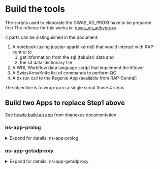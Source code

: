 # Build the tools

The scripts used to elaborate the GWAS_AD_PROXI have to be prepared first
The refence for this works is: [gwas_on_adbyproxy](https://dnanexus.gitbook.io/uk-biobank-rap/science-corner/gwas-using-alzheimers-disease).

4 parts can be distinguished in the document: 
1. A notebook  (using jupyter-sparkl kernel) that would interact with RAP-central to 
   1. get information from the sql (tabular) data and 
   2. the s3 data-dictionary file
2. A WDL Workflow data language script that implement the liftover
3. A SwissArmyKnife list of commands to perform QC
4. A dx run call to the Regenie App (available from RAP-Central)


The objective is to wrap-up in a single script those 4 steps

## Build two Apps to replace Step1 above

See [howto build an app](https://academy.dnanexus.com/buildingapplets/python/python_wc) from dnanexus documentation.


### ns-app-prolog

<details><summary>Expand for details: ns-app-prolog</summary>


This app will manage the query of the data-dictionary file available from RAP-central. The data disctionnary starts from the "datasource" which is the "refreshable" view of the UK Biobank data.

Set a ROOT_INSTALL variable
```
ROOT_INSTALL=/neurospin/brainomics/25_UM_Rap_Transition/gits/2025_amohou_wegsonrap/full_pipelines/GWAS_AD_PROXY
```

Create the template for the app.

```bash
cd $ROOT_INSTALL/scripts
dx-app-wizard --json-file $ROOT_INSTALL/prerequisites/prolog.json
# answer are the defaults value, 
# but Python for language, 
# 20m for timeout,
# and mem1_ssd1_v2_x16 for instance_type
tree ns-app-prolog
# should display
ns-app-prolog/
├── dxapp.json
├── Readme.developer.md
├── Readme.md
├── resources
├── src
│   └── ns-app-prolog.py
└── test
    └── test.py
```

Then edit the src/ns-app-prolog.py code that should display
```python
#!/usr/bin/env python3
# ns-app-prolog 0.0.1
# Generated by dx-app-wizard.

import os
import glob
import dxpy
import subprocess

from distutils.version import LooseVersion
import pandas as pd
import pyspark

def _get_admin_info():
    """ Automatically discover project_id dispensed dataset ID and load the dataset
    """
    dx_project_context_id  = os.environ.get("DX_PROJECT_CONTEXT_ID")
    print(f'DX_PROJECT_CONTEXT_ID is: [{dx_project_context_id}]')
    dispensed_dataset_id = dxpy.find_one_data_object(typename='Dataset', 
                                    name='app*.dataset',
                                    folder='/',
                                    name_mode='glob', 
                                    project=dx_project_context_id)['id']
    dataset = (':').join([dx_project_context_id, dispensed_dataset_id])

    return dx_project_context_id, dataset


@dxpy.entry_point('main')
def main(outprefix):
    """
    Params:
    =======
        outprefix : string to form the basename (name part of the final DXFile)
    Return:
    =======
        (implicit) : a dict with the entry outputfile that will contain a DXFile 
            description
    """

    # Get admin information (collate group-id and current dataset after refresh)
    project_id, dataset = _get_admin_info()
    # this cmd to obtain the 3 data dictionary files
    cmd = ["dx", "extract_dataset", dataset, "-ddd", "--delimiter", ","]
    subprocess.check_call(cmd)

    # Get the data dictionnary as pandas
    path = os.getcwd()
    data_dict_csv = glob.glob(os.path.join(path, "*.data_dictionary.csv"))[0]
    data_dict_df = pd.read_csv(data_dict_csv)
    local_outfname = f'/tmp/{outprefix}.csv'
    data_dict_df.to_csv(local_outfname)


    # Get information from the data dictionary
    def field_names_for_ids(field_id):
        field_names = ["eid"]
        for _id in field_id:
            select_field_names = list(data_dict_df[data_dict_df.name.str.match(r'^p{}(_i\d+)?(_a\d+)?$'.format(_id))].name.values)
            field_names += select_field_names
        field_names = sorted([field for field in field_names], key=lambda n: LooseVersion(n))
            
        #field_names = [f"participant.{f}" for f in field_names]
        #return ",".join(field_names)
        return field_names

    field_ids = ['31', '21022', '22001', '22006', '22009', '22019', '22021', '22027',
                '41270', '20107', '2946', '1807',
                '20110', '3526', '1845']
    field_names = field_names_for_ids(field_ids)
    with open(local_outfname, 'w') as fp:
        fp.write('\n'.join(field_names))


    # output management and upload outputfile
    remote_outDXFile = dxpy.upload_local_file(local_outfname, project=project_id, folder='/tmp')
    output = {}
    output["outputfile"] = dxpy.dxlink(remote_outDXFile)

    return output

    # The following line(s) use the Python bindings to upload your file outputs
    # after you have created them on the local file system.  It assumes that you
    # have used the output field name for the filename for each output, but you
    # can change that behavior to suit your needs.

    output = dxpy.upload_local_file("output")

    # The following line fills in some basic dummy output and assumes
    # that you have created variables to represent your output with
    # the same name as your output fields.

    output = {}
    output["output"] = dxpy.dxlink(output)

    return output

dxpy.run()

```

Then edit the dxap.json and add in the runSpecs part.
```json
    "execDepends": [
      {"name": "pandas",
       "package_manager": "pip"}
    ],
```
And fix the regionalOptions with
```json
  "regionalOptions": {
    "aws:eu-west-2": {
      "systemRequirements": {
        "*": {
          "instanceType": "mem1_ssd1_v2_x16"
        }
      }
    }
  }
```

Then "compile" the app ns-app-prolog. It will be uploaded in /commons/ns-app/

```bash
$ROOT_INSTALL/prerequisites/build-ns-app-prolog.sh
applet-id applet-J1JB048J01k9YqBKBjg2QvjX
```
</details>

### ns-app-getadproxy

<details><summary>Expand for details: ns-app-getadproxy</summary>

This app will interpret the result of a table-export csv file ouput. This app will interpret the existence of AD status in ascending of a given persons (their father or mother) to proxyfy an AD risk.

Set a ROOT_INSTALL variable
```
ROOT_INSTALL=/neurospin/brainomics/25_UM_Rap_Transition/gits/2025_amohou_wegsonrap/full_pipelines/GWAS_AD_PROXY
```

Create the template for the app.

```bash
cd $ROOT_INSTALL/scripts
dx-app-wizard --json-file $ROOT_INSTALL/prerequisites/getadproxy.json
# anser are the defaults value, 
# but Python for language, 
# 20m for timeout,
# and mem1_ssd1_v2_x16 for instance_type
tree ns-app-prolog
# should display
ns-app-prolog/
├── dxapp.json
├── Readme.developer.md
├── Readme.md
├── resources
├── src
│   └── ns-app-prolog.py
└── test
    └── test.py
```

Then edit the dxap.json and add in the runSpecs part.
```json
    "execDepends": [
      {"name": "pandas",
       "package_manager": "pip"}
    ],
```
And fix the regionalOptions with
```json
  "regionalOptions": {
    "aws:eu-west-2": {
      "systemRequirements": {
        "*": {
          "instanceType": "mem1_ssd1_v2_x16"
        }
      }
    }
  }
```


</details>
